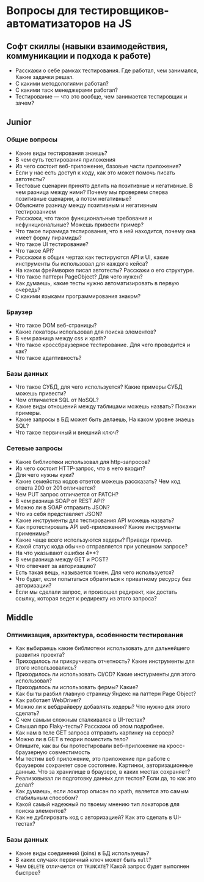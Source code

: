 # Вопросы для тестировщиков-автоматизаторов на JS

## Софт скиллы (навыки взаимодействия, коммуникации и подхода к работе)

* Расскажи о себе рамках тестирования. Где работал, чем занимался, Какие задачки решал.
* С какими методологиями работал?
* С какими таск менеджерами работал?
* Тестирование — что это вообще, чем занимается тестировщик и зачем?

## Junior

### Общие вопросы

* Какие виды тестирования знаешь?
* В чем суть тестирования приложения
* Из чего состоит веб-приложение, базовые части приложения?
* Если у нас есть доступ к коду, как это может помочь писать автотесты?
* Тестовые сценарии принято делить на позитивные и негативные. В чем разница между ними? Почему мы проверяем сперва позитивные сценарии, а потом негативные?
* Объясните разницу между позитивным и негативным тестированием
* Расскажи, что такое функциональные требования и нефункциональные? Можешь привести пример?
* Что такое пирамида тестирования, что в ней находится, почему она имеет форму пирамиды?
* Что такое UI тестирование?
* Что такое API?
* Расскажи в общих чертах как тестируются API и UI, какие инструменты бы использовал для каждого кейса?
* На каком фреймворке писал автотесты? Расскажи о его структуре.
* Что такое паттерн PageObject? Для чего нужен?
* Как думаешь, какие тесты нужно автоматизировать в первую очередь?
* С какими языками программирования знаком?

### Браузер

* Что такое DOM веб-страницы?
* Какие локаторы использовал для поиска элементов?
* В чем разница между css и xpath?
* Что такое кроссбраузерное тестирование. Для чего проводится и как?
* Что такое адаптивность?

### Базы данных

* Что такое СУБД, для чего используется? Какие примеры СУБД можешь привести?
* Чем отличается SQL от NoSQL?
* Какие виды отношений между таблицами можешь назвать? Покажи примеры.
* Какие запросы в БД может быть делаешь, На каком уровне знаешь SQL?
* Что такое первичный и внешний ключ?

### Сетевые запросы

* Какие библиотеки использовал для http-запросов?
* Из чего состоит HTTP-запрос, что в него входит?
* Для чего нужны куки?
* Какие семейства кодов ответов можешь рассказать? Чем код ответа 200 от 201 отличается?
* Чем PUT запрос отличается от PATCH?
* В чем разница SOAP от REST API?
* Можно ли в SOAP отправить JSON?
* Что из себя представляет JSON?
* Какие инструменты для тестирования API можешь назвать?
* Как протестировать API веб-приложения? Какие инструменты применимы?
* Какие чаще всего используются хедеры? Приведи пример.
* Какой статус кода обычно отправляется при успешном запросе?
* На что указывают ошибки 4**?
* В чем разница между GET и POST?
* Что отвечает за авторизацию?
* Есть такая вещь, называется токен. Для чего используется?
* Что будет, если попытаться обратиться к приватному ресурсу без авторизации?
* Если мы сделали запрос, и произошел редирект, как достать ссылку, которая ведет к редиректу из этого запроса?

## Middle

### Оптимизация, архитектура, особенности тестирования

* Как выбираешь какие библиотеки использовать для дальнейшего развития проекта?
* Приходилось ли прикручивать отчетность? Какие инструменты для этого использовались?
* Приходилось ли использовать CI/CD? Какие инстурменты для этого использовал?
* Приходилось ли использовать фермы? Какие?
* Как бы ты разбил главную страницу Яндекс на паттерн Page Object?
* Как работает WebDriver?
* Можно ли к вебдрайверу добавлять хедеры? Что нужно для этого сделать?
* С чем самым сложным сталкивался в UI-тестах?
* Слышал про Flaky-тесты? Расскажи об этом подробнее.
* Как нам в теле GET запроса отправить картинку на сервер?
* Можно ли в GET в теории поместить тело?
* Опишите, как вы бы протестировали веб-приложение на кросс-браузерную совместимость
* Мы тестим веб приложение, это приложение при работе с браузером сохраняет свое состояние. Картинки, авторизационные данные. Что за хранилище в браузере, в каких местах сохраняет?
* Реализовывал ли подготовку данных для тестов? Если да, то как это делал?
* Как думаешь, если локатор описан по xpath, является это самым стабильным способом?
* Какой самый надежный по твоему мнению тип локаторов для поиска элементов?
* Как не дублировать код с авторизацией? Как это сделать в UI-тестах?

### Базы данных

* Какие виды соединений (joins) в БД используешь?
* В каких случаях первичный ключ может быть `null`?
* Чем `DELETE` отличается от `TRUNCATE`? Какой запрос будет выполнен быстрее?
